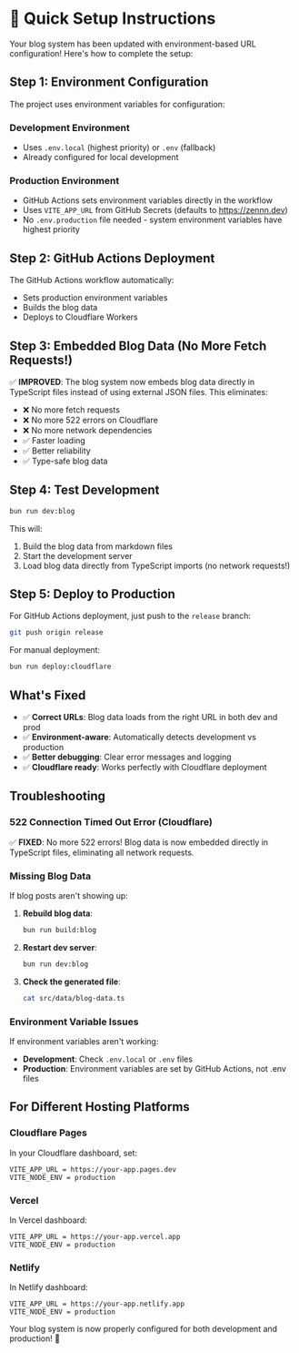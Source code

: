 # 🚀 Quick Setup Instructions

Your blog system has been updated with environment-based URL configuration! Here's how to complete the setup:

## Step 1: Environment Configuration

The project uses environment variables for configuration:

### Development Environment
- Uses `.env.local` (highest priority) or `.env` (fallback)
- Already configured for local development

### Production Environment  
- GitHub Actions sets environment variables directly in the workflow
- Uses `VITE_APP_URL` from GitHub Secrets (defaults to https://zennn.dev)
- No `.env.production` file needed - system environment variables have highest priority

## Step 2: GitHub Actions Deployment

The GitHub Actions workflow automatically:
- Sets production environment variables
- Builds the blog data
- Deploys to Cloudflare Workers

## Step 3: Embedded Blog Data (No More Fetch Requests!)

✅ **IMPROVED**: The blog system now embeds blog data directly in TypeScript files instead of using external JSON files. This eliminates:
- ❌ No more fetch requests
- ❌ No more 522 errors on Cloudflare
- ❌ No more network dependencies
- ✅ Faster loading
- ✅ Better reliability
- ✅ Type-safe blog data

## Step 4: Test Development

```bash
bun run dev:blog
```

This will:
1. Build the blog data from markdown files
2. Start the development server
3. Load blog data directly from TypeScript imports (no network requests!)

## Step 5: Deploy to Production

For GitHub Actions deployment, just push to the `release` branch:
```bash
git push origin release
```

For manual deployment:
```bash
bun run deploy:cloudflare
```

## What's Fixed

- ✅ **Correct URLs**: Blog data loads from the right URL in both dev and prod
- ✅ **Environment-aware**: Automatically detects development vs production
- ✅ **Better debugging**: Clear error messages and logging
- ✅ **Cloudflare ready**: Works perfectly with Cloudflare deployment

## Troubleshooting

### 522 Connection Timed Out Error (Cloudflare)
✅ **FIXED**: No more 522 errors! Blog data is now embedded directly in TypeScript files, eliminating all network requests.

### Missing Blog Data
If blog posts aren't showing up:

1. **Rebuild blog data**:
   ```bash
   bun run build:blog
   ```

2. **Restart dev server**:
   ```bash
   bun run dev:blog
   ```

3. **Check the generated file**:
   ```bash
   cat src/data/blog-data.ts
   ```

### Environment Variable Issues
If environment variables aren't working:
- **Development**: Check `.env.local` or `.env` files
- **Production**: Environment variables are set by GitHub Actions, not .env files

## For Different Hosting Platforms

### Cloudflare Pages
In your Cloudflare dashboard, set:
```
VITE_APP_URL = https://your-app.pages.dev
VITE_NODE_ENV = production
```

### Vercel
In Vercel dashboard:
```
VITE_APP_URL = https://your-app.vercel.app
VITE_NODE_ENV = production
```

### Netlify
In Netlify dashboard:
```
VITE_APP_URL = https://your-app.netlify.app
VITE_NODE_ENV = production
```

Your blog system is now properly configured for both development and production! 🎉 